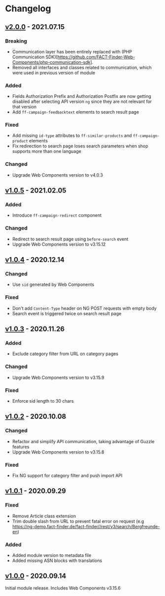 # Changelog
## [v2.0.0] - 2021.07.15
### Breaking
- Communication layer has been entirely replaced with (PHP Communication SDK)[https://github.com/FACT-Finder-Web-Components/php-communication-sdk].
- Removed all interfaces and classes related to communication, which were used in previous version of module

### Added
- Fields Authorization Prefix and Authorization Postfix are now getting disabled after selecting API version `ng` since they are not relevant for that version
- Add `ff-campaign-feedbacktext` elements to search result page
 
### Fixed
- Add missing `id-type` attributes to `ff-similar-products` and `ff-campaign-product` elements
- Fix redirection to search page loses search parameters when shop supports more than one language

### Changed
- Upgrade Web Components version to v4.0.3

## [v1.0.5] - 2021.02.05
### Added
- Introduce `ff-campaign-redirect` component

### Changed
- Redirect to search result page using `before-search` event
- Upgrade Web Components version to v3.15.12

## [v1.0.4] - 2020.12.14
### Changed
- Use `sid` generated by Web Components

### Fixed
- Don't add `Content-Type` header on NG POST requests with empty body
- Search event is triggered twice on search result page

## [v1.0.3] - 2020.11.26
### Added
- Exclude category filter from URL on category pages

### Changed
- Upgrade Web Components version to v3.15.9

### Fixed
- Enforce sid length to 30 chars

## [v1.0.2] - 2020.10.08
### Changed
- Refactor and simplify API communication, taking advantage of Guzzle features
- Upgrade Web Components version to v3.15.8

### Fixed
- Fix NG support for category filter and push import API

## [v1.0.1] - 2020.09.29
### Fixed
- Remove Article class extension
- Trim double slash from URL to prevent fatal error on request (e.g https://ng-demo.fact-finder.de/fact-finder//rest/v3/search/Bergfreunde-en)

### Added
- Added module version to metadata file
- Added missing ASN blocks with translations

## [v1.0.0] - 2020.09.14
Initial module release. Includes Web Components v3.15.6

[v2.0.0]:  https://github.com/FACT-Finder-Web-Components/oxid-eshop-module/releases/tag/v2.0.0
[v1.0.5]:  https://github.com/FACT-Finder-Web-Components/oxid-eshop-module/releases/tag/v1.0.5
[v1.0.4]:  https://github.com/FACT-Finder-Web-Components/oxid-eshop-module/releases/tag/v1.0.4
[v1.0.3]:  https://github.com/FACT-Finder-Web-Components/oxid-eshop-module/releases/tag/v1.0.3
[v1.0.2]:  https://github.com/FACT-Finder-Web-Components/oxid-eshop-module/releases/tag/v1.0.2
[v1.0.0]:  https://github.com/FACT-Finder-Web-Components/oxid-eshop-module/releases/tag/v1.0.0
[v1.0.1]:  https://github.com/FACT-Finder-Web-Components/oxid-eshop-module/releases/tag/v1.0.1
